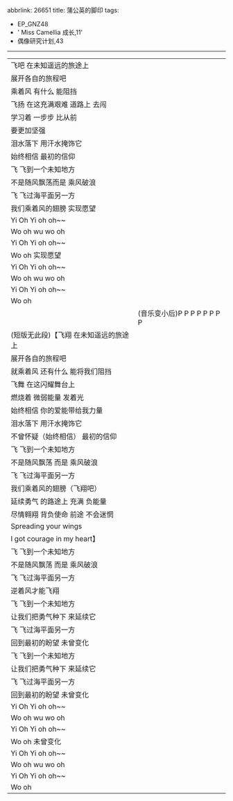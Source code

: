 abbrlink: 26651
title: 蒲公英的脚印
tags:
  - EP_GNZ48
  - ' Miss Camellia 成长,11'
  - 偶像研究计划,43
---
|      |      |
|--|--|
|飞吧 在未知遥远的旅途上|      |
|展开各自的旅程吧|      |
|乘着风 有什么 能阻挡|      |
|飞扬 在这充满艰难 道路上 去闯|      |
|学习着 一步步 比从前|      |
|要更加坚强|      |
|泪水落下 用汗水掩饰它|      |
|始终相信 最初的信仰|      |
|飞 飞到一个未知地方|      |
|不是随风飘荡而是 乘风破浪|      |
|飞 飞过海平面另一方|      |
|我们乘着风的翅膀 实现愿望|      |
|Yi Oh Yi oh oh~~|      |
|Wo oh wu wo oh|      |
|Yi Oh Yi oh oh~~|      |
|Wo oh 实现愿望|      |
|Yi Oh Yi oh oh~~|      |
|Wo oh wu wo oh|      |
|Yi Oh Yi oh oh~~|      |
|Wo oh|      |
|      |(音乐变小后)P P P P P P P P |
|(短版无此段)【飞翔 在未知遥远的旅途上|      |
|展开各自的旅程吧|      |
|就乘着风 还有什么 能将我们阻挡|      |
|飞舞 在这闪耀舞台上|      |
|燃烧着 微弱能量 发着光|      |
|始终相信 你的爱能带给我力量|      |
|泪水落下 用汗水掩饰它|      |
|不曾怀疑（始终相信） 最初的信仰|      |
|飞 飞到一个未知地方|      |
|不是随风飘荡 而是 乘风破浪|      |
|飞 飞过海平面另一方|      |
|我们乘着风的翅膀（飞翔吧）|      |
|延续勇气 的路途上 充满 负能量|      |
|尽情翱翔 背负使命 前途 不会迷惘|      |
|Spreading your wings|      |
|I got courage in my heart】|      |
|飞 飞到一个未知地方|      |
|不是随风飘荡 而是 乘风破浪|      |
|飞 飞过海平面另一方|      |
|逆着风才能飞翔|      |
|飞 飞到一个未知地方|      |
|让我们把勇气种下 来延续它|      |
|飞 飞过海平面另一方|      |
|回到最初的盼望 未曾变化|      |
|飞 飞到一个未知地方|      |
|让我们把勇气种下 来延续它|      |
|飞 飞过海平面另一方|      |
|回到最初的盼望 未曾变化|      |
|Yi Oh Yi oh oh~~|      |
|Wo oh wu wo oh|      |
|Yi Oh Yi oh oh~~|      |
|Wo oh 未曾变化|      |
|Yi Oh Yi oh oh~~|      |
|Wo oh wu wo oh|      |
|Yi Oh Yi oh oh~~|      |
|Wo oh|      |
